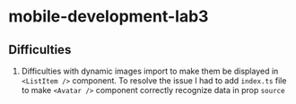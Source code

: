 # mobile-development-lab3
## Difficulties
1. Difficulties with dynamic images import to make them be displayed in ```<ListItem />``` 
component. To resolve the issue I had to add ```index.ts``` file to make ```<Avatar />```
component correctly recognize data in prop ```source```
